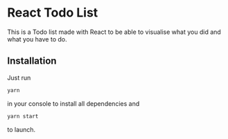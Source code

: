 # React Todo List

This is a Todo list made with React to be able to visualise what you did and what you have to do.

## Installation

Just run

```bash
yarn
```

in your console to install all dependencies and

```bash
yarn start
```

to launch.
